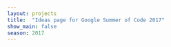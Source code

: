 ```yaml
---
layout: projects
title:  "Ideas page for Google Summer of Code 2017"
show_main: false
season: 2017
---
```

